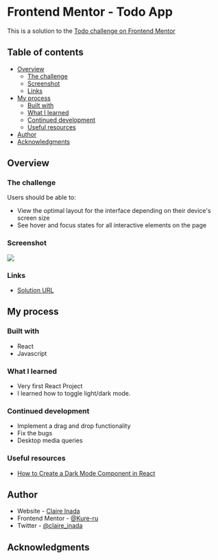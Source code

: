 # Frontend Mentor - Todo App

This is a solution to the [Todo challenge on Frontend Mentor](https://www.frontendmentor.io/challenges/todo-app-Su1_KokOW)
## Table of contents

- [Overview](#overview)
  - [The challenge](#the-challenge)
  - [Screenshot](#screenshot)
  - [Links](#links)
- [My process](#my-process)
  - [Built with](#built-with)
  - [What I learned](#what-i-learned)
  - [Continued development](#continued-development)
  - [Useful resources](#useful-resources)
- [Author](#author)
- [Acknowledgments](#acknowledgments)

## Overview

### The challenge

Users should be able to:

- View the optimal layout for the interface depending on their device's screen size
- See hover and focus states for all interactive elements on the page

### Screenshot

![](./screenshot.png)


### Links

- [Solution URL](https://github.com/Kure-ru/Todo)
<!-- -  [Live Site URL](https://kure-ru.github.io/News_homepage/) -->

## My process

### Built with

- React 
- Javascript

### What I learned

- Very first React Project
- I learned how to toggle light/dark mode.


### Continued development

- Implement a drag and drop functionality  
- Fix the bugs
- Desktop media queries

### Useful resources
- [How to Create a Dark Mode Component in React](https://dev.to/alexeagleson/how-to-create-a-dark-mode-component-in-react-3ibg)


## Author

- Website - [Claire Inada](https://claireinada.netlify.app/)
- Frontend Mentor - [@Kure-ru](https://www.frontendmentor.io/profile/Kure-ru)
- Twitter - [@claire_inada](https://twitter.com/claire_inada)


## Acknowledgments
